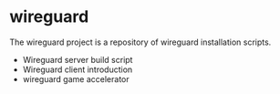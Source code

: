 # wireguard

The wireguard project is a repository of wireguard installation scripts.

- Wireguard server build script
- Wireguard client introduction
- wireguard game accelerator